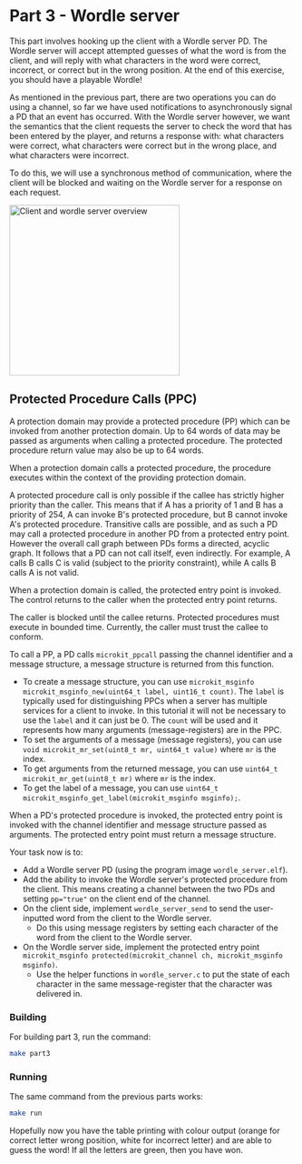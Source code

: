 # Part 3 - Wordle server

This part involves hooking up the client with a Wordle server PD. The Wordle server will accept attempted guesses of what the word is from the client, and will reply with what characters in the word were correct, incorrect, or correct but in the wrong position. At the end of this exercise, you should have a playable Wordle!

As mentioned in the previous part, there are two operations you can do using a channel, so far we have used notifications to asynchronously signal a PD that an event has occurred. With the Wordle server however, we want the semantics that the client requests the server to check the word that has been entered by the player, and returns a response with: what characters were correct, what characters were correct but in the wrong place, and what characters were incorrect.

To do this, we will use a synchronous method of communication, where the client will be blocked and waiting on the Wordle server for a response on each request.

<p><img height="300" src="assets/part3/overview.svg" alt="Client and wordle server overview" /></p>

## Protected Procedure Calls (PPC)

A protection domain may provide a protected procedure (PP) which can be invoked from another protection domain. Up to 64 words of data may be passed as arguments when calling a protected procedure. The protected procedure return value may also be up to 64 words.

When a protection domain calls a protected procedure, the procedure executes within the context of the providing protection domain.

A protected procedure call is only possible if the callee has strictly higher priority than the caller. This means that if A has a priority of 1 and B has a priority of 254, A can invoke B's protected procedure, but B cannot invoke A's protected procedure. Transitive calls are possible, and as such a PD may call a protected procedure in another PD from a protected entry point. However the overall call graph between PDs forms a directed, acyclic graph. It follows that a PD can not call itself, even indirectly. For example, A calls B calls C is valid (subject to the priority constraint), while A calls B calls A is not valid.

When a protection domain is called, the protected entry point is invoked. The control returns to the caller when the protected entry point returns.

The caller is blocked until the callee returns. Protected procedures must execute in bounded time. Currently, the caller must trust the callee to conform.

To call a PP, a PD calls `microkit_ppcall` passing the channel identifier and a message structure, a message structure is returned from this function.
* To create a message structure, you can use `microkit_msginfo microkit_msginfo_new(uint64_t label, uint16_t count)`. The `label` is typically used for distinguishing PPCs when a server has multiple services for a client to invoke. In this tutorial it will not be necessary to use the `label` and it can just be 0. The `count` will be used and it represents how many arguments (message-registers) are in the PPC.
* To set the arguments of a message (message registers), you can use `void microkit_mr_set(uint8_t mr, uint64_t value)` where `mr` is the index.
* To get arguments from the returned message, you can use `uint64_t microkit_mr_get(uint8_t mr)` where `mr` is the index.
* To get the label of a message, you can use `uint64_t microkit_msginfo_get_label(microkit_msginfo msginfo);`.

When a PD's protected procedure is invoked, the protected entry point is invoked with the channel identifier and message structure passed as arguments. The protected entry point must return a message structure.

Your task now is to:
* Add a Wordle server PD (using the program image `wordle_server.elf`).
* Add the ability to invoke the Wordle server's protected procedure from the client. This means creating a channel between the two PDs and setting `pp="true"` on the client end of the channel.
* On the client side, implement `wordle_server_send` to send the user-inputted word from the client to the Wordle server.
    * Do this using message registers by setting each character of the word from the client to the Wordle server.
* On the Wordle server side, implement the protected entry point `microkit_msginfo protected(microkit_channel ch, microkit_msginfo msginfo)`.
    * Use the helper functions in `wordle_server.c` to put the state of each character in the same message-register that the character
      was delivered in.

### Building

For building part 3, run the command:

```sh
make part3
```

### Running

The same command from the previous parts works:
```sh
make run
```

Hopefully now you have the table printing with colour output (orange for correct letter wrong position, white for incorrect letter) and are
able to guess the word! If all the letters are green, then you have won.
